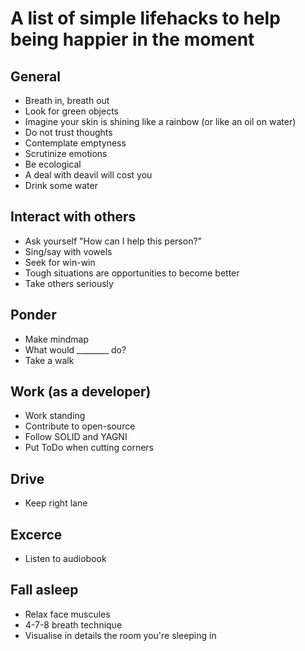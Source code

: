 # A list of simple lifehacks to help being happier in the moment

## General
* Breath in, breath out
* Look for green objects
* Imagine your skin is shining like a rainbow (or like an oil on water)
* Do not trust thoughts
* Contemplate emptyness
* Scrutinize emotions
* Be ecological
* A deal with deavil will cost you
* Drink some water

## Interact with others
* Ask yourself "How can I help this person?"
* Sing/say with vowels
* Seek for win-win
* Tough situations are opportunities to become better
* Take others seriously

## Ponder
* Make mindmap
* What would ________ do?
* Take a walk

## Work (as a developer)
* Work standing
* Contribute to open-source
* Follow SOLID and YAGNI
* Put ToDo when cutting corners

## Drive
* Keep right lane

## Excerce
* Listen to audiobook

## Fall asleep
* Relax face muscules
* 4-7-8 breath technique
* Visualise in details the room you're sleeping in
